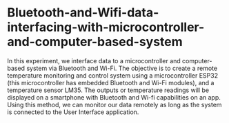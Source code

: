 # Bluetooth-and-Wifi-data-interfacing-with-microcontroller-and-computer-based-system

In this experiment, we interface data to a microcontroller and computer-based system via Bluetooth and Wi-Fi. The objective is to create a remote temperature monitoring and control system using a microcontroller ESP32 (this microcontroller has embedded Bluetooth and Wi-Fi modules), and a temperature sensor LM35. The outputs or temperature readings will be displayed on a smartphone with Bluetooth and Wi-fi capabilities on an app. Using this method, we can monitor our data remotely as long as the system is connected to the User Interface application.
